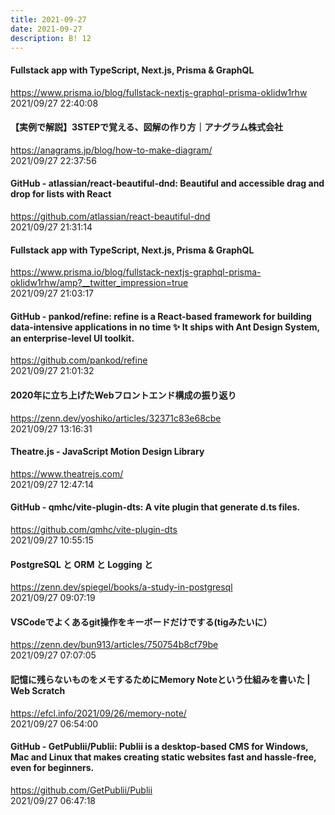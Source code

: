 ```yaml
---
title: 2021-09-27
date: 2021-09-27
description: B! 12
---
```


#### Fullstack app with TypeScript, Next.js, Prisma & GraphQL
https://www.prisma.io/blog/fullstack-nextjs-graphql-prisma-oklidw1rhw<br>
2021/09/27 22:40:08<br>


#### 【実例で解説】3STEPで覚える、図解の作り方｜アナグラム株式会社
https://anagrams.jp/blog/how-to-make-diagram/<br>
2021/09/27 22:37:56<br>


#### GitHub - atlassian/react-beautiful-dnd: Beautiful and accessible drag and drop for lists with React
https://github.com/atlassian/react-beautiful-dnd<br>
2021/09/27 21:31:14<br>


#### Fullstack app with TypeScript, Next.js, Prisma & GraphQL
https://www.prisma.io/blog/fullstack-nextjs-graphql-prisma-oklidw1rhw/amp?__twitter_impression=true<br>
2021/09/27 21:03:17<br>


#### GitHub - pankod/refine: refine is a React-based framework for building data-intensive applications in no time ✨ It ships with Ant Design System, an enterprise-level UI toolkit.
https://github.com/pankod/refine<br>
2021/09/27 21:01:32<br>


#### 2020年に立ち上げたWebフロントエンド構成の振り返り
https://zenn.dev/yoshiko/articles/32371c83e68cbe<br>
2021/09/27 13:16:31<br>


#### Theatre.js - JavaScript Motion Design Library
https://www.theatrejs.com/<br>
2021/09/27 12:47:14<br>


#### GitHub - qmhc/vite-plugin-dts: A vite plugin that generate d.ts files.
https://github.com/qmhc/vite-plugin-dts<br>
2021/09/27 10:55:15<br>


#### PostgreSQL と ORM と Logging と
https://zenn.dev/spiegel/books/a-study-in-postgresql<br>
2021/09/27 09:07:19<br>


#### VSCodeでよくあるgit操作をキーボードだけでする(tigみたいに）
https://zenn.dev/bun913/articles/750754b8cf79be<br>
2021/09/27 07:07:05<br>


#### 記憶に残らないものをメモするためにMemory Noteという仕組みを書いた | Web Scratch
https://efcl.info/2021/09/26/memory-note/<br>
2021/09/27 06:54:00<br>


#### GitHub - GetPublii/Publii: Publii is a desktop-based CMS for Windows, Mac and Linux that makes creating static websites fast and hassle-free, even for beginners.
https://github.com/GetPublii/Publii<br>
2021/09/27 06:47:18<br>


